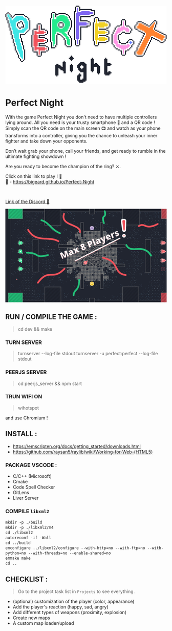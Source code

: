 <p align="center">
  <img src="https://github.com/Bigeard/Perfect-Night/blob/main/design/media/title_perfect_night.png?raw=true" alt="Image Title: Perfect Night"/>
</p>

# Perfect Night

With the game Perfect Night you don't need to have multiple controllers lying around. All you need is your trusty smartphone 📱 and a QR code ! Simply scan the QR code on the main screen 📺 and watch as your phone transforms into a controller, giving you the chance to unleash your inner fighter and take down your opponents.  

Don’t wait grab your phone, call your friends, and get ready to rumble in the ultimate fighting showdown !  

Are you ready to become the champion of the ring? ⚔️. 

Click on this link to play ! 👾  
🔗 - https://bigeard.github.io/Perfect-Night

<br/>  

[Link of the Discord 💬](https://discord.com/channels/1074855981508472923/1074855981986619474)

<p align="center">
  <img src="https://github.com/Bigeard/Perfect-Night/blob/main/design/media/2023_02_24.png?raw=true" alt="Image Gameplay"/>
</p>


## RUN / COMPILE THE GAME :

> cd dev && make

### TURN SERVER

> turnserver --log-file stdout
> turnserver -u perfect:perfect --log-file stdout

### PEERJS SERVER
> cd peerjs_server && npm start

### TRUN WIFI ON
> wihotspot

and use Chromium !


## INSTALL :

- https://emscripten.org/docs/getting_started/downloads.html  
- https://github.com/raysan5/raylib/wiki/Working-for-Web-(HTML5)

### PACKAGE VSCODE :

- C/C++ (Microsoft)
- Cmake
- Code Spell Checker
- GitLens
- Liver Server

### COMPILE `libxml2`

```shell
mkdir -p ./build
mkdir -p ./libxml2/m4
cd ./libxml2
autoreconf -if -Wall
cd ../build
emconfigure ../libxml2/configure --with-http=no --with-ftp=no --with-python=no --with-threads=no --enable-shared=no
emmake make
cd ..
```

## CHECKLIST :

> Go to the project task list in `Projects` to see everything.

- (optional) customization of the player (color, appearance)
- Add the player's reaction (happy, sad, angry)
- Add different types of weapons (proximity, explosion)
- Create new maps
- A custom map loader/upload
